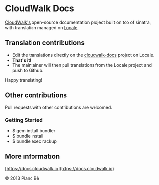 # CloudWalk Docs

[CloudWalk's](https://cloudwalk.io) open-source documentation project built on top of sinatra, with translation managed on [Locale](http://www.localeapp.com/).

## Translation contributions

- Edit the translations directly on the [cloudwalk-docs](http://www.localeapp.com/projects/public?search=cloudwalk-docs) project on Locale.
- **That's it!**
- The maintainer will then pull translations from the Locale project and push to Github.

Happy translating!

## Other contributions

Pull requests with other contributions are welcomed.

### Getting Started

- $ gem install bundler
- $ bundle install
- $ bundle exec rackup

## More information

[https://docs.cloudwalk.io](https://docs.cloudwalk.io)

© 2013 Plano Bê
